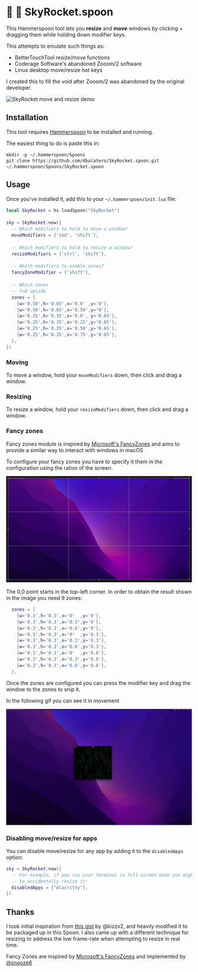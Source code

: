 # 🌄 🚀 SkyRocket.spoon

This Hammerspoon tool lets you **resize** and **move** windows by clicking + dragging them while holding down modifier keys.

This attempts to emulate such things as:

* BetterTouchTool resize/move functions
* Coderage Software's abandoned Zooom/2 software
* Linux desktop move/resize hot keys

I created this to fill the void after Zooom/2 was abandoned by the original developer.

<img alt="SkyRocket move and resize demo" src="https://github.com/dbalatero/SkyRocket.spoon/raw/master/doc/demo.gif" />

## Installation

This tool requires [Hammerspoon](https://www.hammerspoon.org/) to be installed and running.

The easiest thing to do is paste this in:

```
mkdir -p ~/.hammerspoon/Spoons
git clone https://github.com/dbalatero/SkyRocket.spoon.git ~/.hammerspoon/Spoons/SkyRocket.spoon
```

## Usage

Once you've installed it, add this to your `~/.hammerspoon/init.lua` file:

```lua
local SkyRocket = hs.loadSpoon("SkyRocket")

sky = SkyRocket:new({
  -- Which modifiers to hold to move a window?
  moveModifiers = {'cmd', 'shift'},

  -- Which modifiers to hold to resize a window?
  resizeModifiers = {'ctrl', 'shift'},

  -- Which modifiers to enable zones?
  fancyZoneModifier = {'shift'},

  -- Which zones
  -- Y=0 upside
  zones = {
    {w='0.50',h='0.65',x='0.0' ,y='0'},
    {w='0.50',h='0.65',x='0.50',y='0'},
    {w='0.25',h='0.35',x='0.0', y='0.65'},
    {w='0.25',h='0.35',x='0.25',y='0.65'},
    {w='0.25',h='0.35',x='0.50',y='0.65'},
    {w='0.25',h='0.35',x='0.75',y='0.65'},
  },
})
```

### Moving

To move a window, hold your `moveModifiers` down, then click and drag a window.

### Resizing

To resize a window, hold your `resizeModifiers` down, then click and drag a window.

### Fancy zones

Fancy zones module is inspired by [Microsoft's FancyZones](https://docs.microsoft.com/en-gb/windows/powertoys/fancyzones) and aims to provide a similar way to interact with windows in macOS

To configure your fancy zones you have to specify it them in the configuration using the ratios of the screen.

<img alt="Zones example" src="./doc/zones.png" />

The 0,0 point starts in the top-left corner. In order to obtain the result shown in the image you need 9 zones:

```lua
  zones = {
    {w='0.3',h='0.3',x='0'  ,y='0'},
    {w='0.3',h='0.3',x='0.3',y='0'},
    {w='0.3',h='0.3',x='0.6',y='0'},
    {w='0.3',h='0.3',x='0'  ,y='0.3'},
    {w='0.3',h='0.3',x='0.3',y='0.3'},
    {w='0.3',h='0.3',x='0.6',y='0.3'},
    {w='0.3',h='0.3',x='0'  ,y='0.6'},
    {w='0.3',h='0.3',x='0.3',y='0.6'},
    {w='0.3',h='0.3',x='0.6',y='0.6'},
  },
```

Once the zones are configured you can press the modifier key and drag the window to the zones to snip it.

In the following gif you can see it in movement

<img alt="Fancy Zones clone demo" src="./doc/zones.gif" />

### Disabling move/resize for apps

You can disable move/resize for any app by adding it to the `disabledApps` option:

```lua
sky = SkyRocket:new({
  -- For example, if you run your terminal in full-screen mode you might not
  -- to accidentally resize it:
  disabledApps = {"Alacritty"},
})
```

## Thanks

I took initial inspiration from [this gist](https://gist.github.com/kizzx2/e542fa74b80b7563045a) by @kizzx2, and heavily modified it to be packaged up in this Spoon. I also came up with a different technique for resizing to address the low frame-rate when attempting to resize in real time.

Fancy Zones are inspired by [Microsoft's FancyZones](https://docs.microsoft.com/en-gb/windows/powertoys/fancyzones) and implemented by [@snooze6](https://github.com/snooze6)